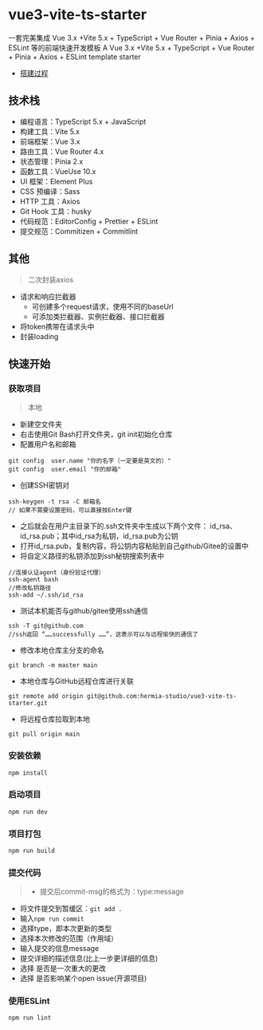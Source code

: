 # vue3-vite-ts-starter
一套完美集成 Vue 3.x +Vite 5.x + TypeScript + Vue Router + Pinia + Axios + ESLint 等的前端快速开发模板
A Vue 3.x +Vite 5.x + TypeScript + Vue Router + Pinia + Axios + ESLint template starter
- [搭建过程](搭建过程.md)

## 技术栈
- 编程语言：TypeScript 5.x + JavaScript
- 构建工具：Vite 5.x
- 前端框架：Vue 3.x
- 路由工具：Vue Router 4.x
- 状态管理：Pinia 2.x
- 函数工具：VueUse 10.x
- UI 框架：Element Plus
- CSS 预编译：Sass 
- HTTP 工具：Axios
- Git Hook 工具：husky 
- 代码规范：EditorConfig + Prettier + ESLint 
- 提交规范：Commitizen + Commitlint

## 其他
>二次封装axios
- 请求和响应拦截器
  - 可创建多个request请求，使用不同的baseUrl
  - 可添加类拦截器、实例拦截器、接口拦截器
- 将token携带在请求头中
- 封装loading

## 快速开始
### 获取项目
>本地
- 新建空文件夹
- 右击使用Git Bash打开文件夹，git init初始化仓库
- 配置用户名和邮箱
```
git config  user.name "你的名字（一定要是英文的）"
git config  user.email "你的邮箱"
```
- 创建SSH密钥对
```
ssh-keygen -t rsa -C 邮箱名
// 如果不需要设置密码，可以直接按Enter键
```
- 之后就会在用户主目录下的.ssh文件夹中生成以下两个文件：
id_rsa、id_rsa.pub；其中id_rsa为私钥，id_rsa.pub为公钥
- 打开id_rsa.pub，复制内容，将公钥内容粘贴到自己github/Gitee的设置中
- 将自定义路径的私钥添加到ssh秘钥搜索列表中
```
//连接认证agent（身份验证代理）
ssh-agent bash
//修改私钥路径
ssh-add ~/.ssh/id_rsa
```
- 测试本机能否与github/gitee使用ssh通信
```
ssh -T git@github.com
//ssh返回 “……successfully ……”，这表示可以与远程愉快的通信了
```
- 修改本地仓库主分支的命名
```
git branch -m master main
```
- 本地仓库与GitHub远程仓库进行关联
```
git remote add origin git@github.com:hermia-studio/vue3-vite-ts-starter.git
```
- 将远程仓库拉取到本地
```
git pull origin main
```

### 安装依赖

```sh
npm install
```

### 启动项目

```sh
npm run dev
```

### 项目打包

```sh
npm run build
```
### 提交代码
>- 提交后commit-msg的格式为：type:message
- 将文件提交到暂缓区：`git add .`
- 输入`npm run commit`
- 选择type，即本次更新的类型
- 选择本次修改的范围（作用域）
- 输入提交的信息message
- 提交详细的描述信息(比上一步更详细的信息)
- 选择 是否是一次重大的更改
- 选择 是否影响某个open issue(开源项目)


### 使用ESLint

```sh
npm run lint
```
